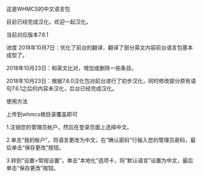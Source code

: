 这是WHMCS的中文语言包

目前已经完成汉化，欢迎一起汉化。

当前对应版本7.6.1

进度 2018年10月7日：优化了前台的翻译，翻译了部分英文内容前台语言包基本成型了。

2018年10月23日：和英文比对，增加或删除一些条目。

2018年10月23日：根据7.6.0汉化包对前台进行了初步汉化，同时修改部分原有语句7.6.1之后的内容未汉化，后台已经完成汉化。

使用方法

上传到whmcs根目录覆盖即可

1.注销您的管理员帐户，然后在登录页面上选择中文。 

2.单击“我的帐户”，将语言更改为中文，在“确认密码”行输入您的管理员密码，最后单击“保存更改”按钮。 

3.转到“设置>常规设置”，单击“本地化”选项卡，将“默认语言”设置为中文，最后单击“保存更改”按钮。
